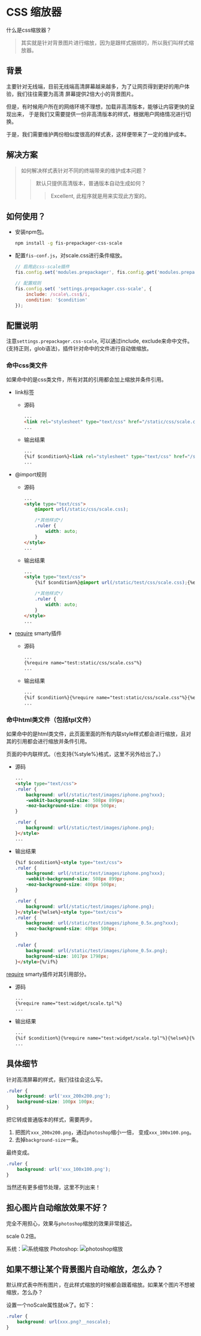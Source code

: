 CSS 缩放器
=========================
什么是css缩放器？
> 其实就是针对背景图片进行缩放，因为是跟样式捆绑的，所以我们叫样式缩放器。

## 背景

主要针对无线端，目前无线端高清屏幕越来越多，为了让网页得到更好的用户体验，我们往往需要为高清
屏幕提供2倍大小的背景图片。

但是，有时候用户所在的网络环境不理想，加载非高清版本，能够让内容更快的呈现出来，
于是我们又需要提供一份非高清版本的样式，根据用户网络情况进行切换。

于是，我们需要维护两份相似度很高的样式表，这样便带来了一定的维护成本。

## 解决方案

> 如何解决样式表针对不同的终端带来的维护成本问题？
>> 默认只提供高清版本，普通版本自动生成如何？
>>> Excellent, 此程序就是用来实现此方案的。

## 如何使用？

* 安装npm包。

    ```bash
    npm install -g fis-prepackager-css-scale
    ```
* 配置`fis-conf.js`，对scale.css进行条件缩放。

    ```javascript
    // 启用此css-scale插件
    fis.config.set('modules.prepackager', fis.config.get('modules.prepackager') + ',css-scale');

    // 配置规则
    fis.config.set( 'settings.prepackager.css-scale', {
        include: /scale\.css$/i,
        condition: '$condition'
    });
    ```

## 配置说明

注意`settings.prepackager.css-scale`, 可以通过include, exclude来命中文件。
(支持正则，glob语法)，插件针对命中的文件进行自动做缩放。

### 命中css类文件

如果命中的是css类文件，所有对其的引用都会加上缩放并条件引用。

* link标签
  * 源码

    ```html
    ...
    <link rel="stylesheet" type="text/css" href="/static/css/scale.css">
    ...
    ```
  * 输出结果

    ```html
    ...
    {%if $condition%}<link rel="stylesheet" type="text/css" href="/static/test/css/scale.css">{%else%}<link rel="stylesheet" type="text/css" href="/static/test/css/scale_0.5x.css">{%/if%}
    ...
    ```
* @import规则
  * 源码

    ```html
    ...
    <style type="text/css">
        @import url(/static/css/scale.css);

        /*其他样式*/
        .ruler {
            width: auto;
        }
    </style>
    ...
    ```
  * 输出结果

    ```html
    ...
    <style type="text/css">
        {%if $condition%}@import url(/static/test/css/scale.css);{%else%}@import url(/static/test/css/scale_0.5x.css);{%/if%}

        /*其他样式*/
        .ruler {
            width: auto;
        }
    </style>
    ...
    ```
* [require](http://fis.baidu.com/userdoc/fis/%E6%8F%92%E4%BB%B6%E4%BD%BF%E7%94%A8#require) smarty插件
  * 源码

    ```html
    ...
    {%require name="test:static/css/scale.css"%}
    ...
    ```
  * 输出结果

    ```html
    ...
    {%if $condition%}{%require name="test:static/css/scale.css"%}{%else%}{%require name="test:static/css/scale_0.5x.css"%}{%/if%}
    ...
    ```


### 命中html类文件（包括tpl文件）
如果命中的是html类文件，此页面里面的所有内联style样式都会进行缩放，且对其的引用都会进行缩放并条件引用。

页面的中内联样式。（也支持{%style%}格式，这里不另外给出了。）
* 源码

    ```html
    ...
    <style type="text/css">
    .ruler {
        background: url(/static/test/images/iphone.png?xxx);
        -webkit-background-size: 508px 899px;
        -moz-background-size: 400px 500px;
    }

    .ruler {
        background: url(/static/test/images/iphone.png);
    }</style>
    ...
    ```

* 输出结果

    ```html
    {%if $condition%}<style type="text/css">
    .ruler {
        background: url(/static/test/images/iphone.png?xxx);
        -webkit-background-size: 508px 899px;
        -moz-background-size: 400px 500px;
    }

    .ruler {
        background: url(/static/test/images/iphone.png);
    }</style>{%else%}<style type="text/css">
    .ruler {
        background: url(/static/test/images/iphone_0.5x.png?xxx);
        -moz-background-size: 400px 500px;
    }

    .ruler {
        background: url(/static/test/images/iphone_0.5x.png);
        background-size: 1017px 1798px;
    }</style>{%/if%}
    ```

[require](http://fis.baidu.com/userdoc/fis/%E6%8F%92%E4%BB%B6%E4%BD%BF%E7%94%A8#require) smarty插件对其引用部分。
* 源码

    ```html
    ...
    {%require name="test:widget/scale.tpl"%}
    ...
    ```
* 输出结果

    ```html
    ...
    {%if $condition%}{%require name="test:widget/scale.tpl"%}{%else%}{%require name="test:widget/scale_0.5x.tpl"%}{%/if%}
    ...
    ```

## 具体细节

针对高清屏幕的样式，我们往往会这么写。

```css
.ruler {
    background: url('xxx_200x200.png');
    background-size: 100px 100px;
}
```

把它转成普通版本的样式，需要两步。

1. 把图片`xxx_200x200.png`，通过`photoshop`缩小一倍， 变成`xxx_100x100.png`。
2. 去掉`background-size`一条。

最终变成。

```css
.ruler {
    background: url('xxx_100x100.png');
}
```

当然还有更多细节处理，这里不列出来！

## 担心图片自动缩放效果不好？

完全不用担心，效果与`photoshop`缩放的效果非常接近。

scale 0.2倍。

系统：![系统缩放](./scale.png)
Photoshop: ![photoshop缩放](./photoshop.png)

## 如果不想让某个背景图片自动缩放，怎么办？
默认样式表中所有图片，在此样式缩放的时候都会跟着缩放。如果某个图片不想被缩放，怎么办？

设置一个noScale属性就ok了。如下：

```css
.ruler {
    background: url(xxx.png?__noscale);
}
```